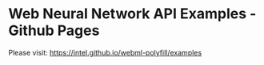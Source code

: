 # Web Neural Network API Examples - Github Pages

Please visit:
https://intel.github.io/webml-polyfill/examples
